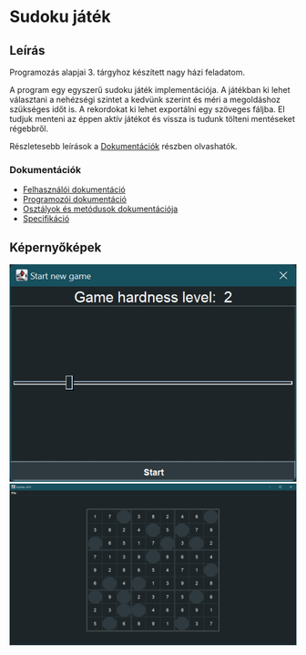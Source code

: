 # Sudoku játék

## Leírás
Programozás alapjai 3. tárgyhoz készített nagy házi feladatom.

A program egy egyszerű sudoku játék implementációja. A játékban ki lehet választani a nehézségi szintet a kedvünk szerint
és méri a megoldáshoz szükséges időt is. A rekordokat ki lehet exportálni egy szöveges fáljba. El tudjuk menteni az éppen
aktív játékot és vissza is tudunk tölteni mentéseket régebbről.

Részletesebb leírások a [Dokumentációk](https://github.com/afkfish/Prog3-NHF/blob/master/README.md#dokumentációk) részben olvashatók.

### Dokumentációk
* [Felhasználói dokumentáció](./docs/user_manual.pdf "Felhasználói dokumentáció")
* [Programozói dokumentáció](./docs/programmer_manual.pdf "Programozói dokumentáció")
* [Osztályok és metódusok dokumentációja](https://afkfish.github.io/Prog3-NHF/ "Osztályok és metódusok dokumentációja")
* [Specifikáció](./docs/specification.pdf "Specifikáció")

## Képernyőképek
![Új játék](./docs/new_game.png)
![Játék](./docs/game.png)

